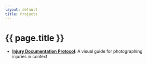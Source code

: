 ```yaml
---
layout: default
title: Projects
---
```

# {{ page.title }} #
- __[Injury Documentation Protocol](/projects/injury-documentation-protocol)__: A visual guide for photographing injuries in context
